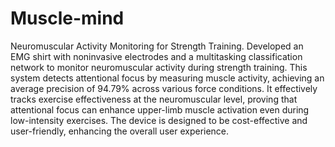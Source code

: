 # Muscle-mind
Neuromuscular Activity Monitoring for Strength Training. Developed an EMG shirt with noninvasive electrodes and a multitasking classification network to monitor neuromuscular activity during strength training. This system detects attentional focus by measuring muscle activity, achieving an average precision of 94.79% across various force conditions. It effectively tracks exercise effectiveness at the neuromuscular level, proving that attentional focus can enhance upper-limb muscle activation even during low-intensity exercises. The device is designed to be cost-effective and user-friendly, enhancing the overall user experience. 
